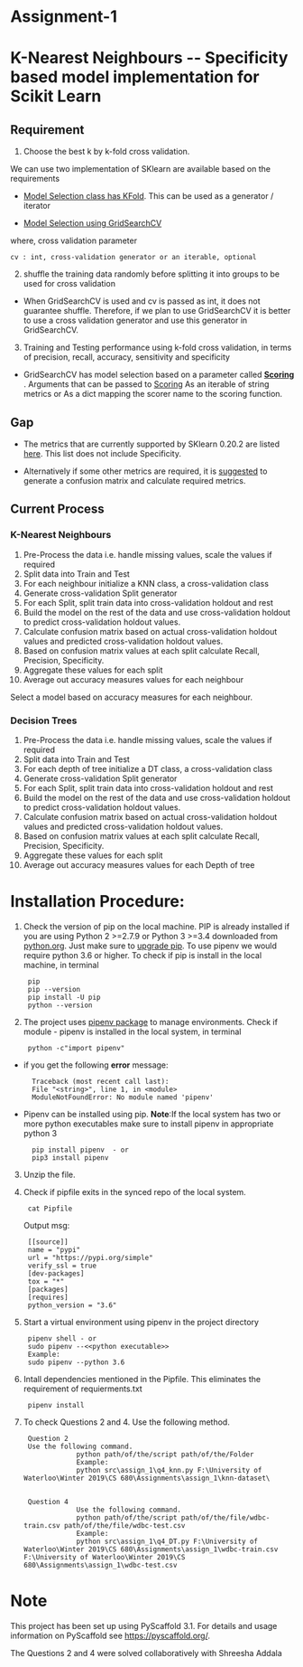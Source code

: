 Assignment-1
============

# K-Nearest Neighbours -- Specificity based model implementation for Scikit Learn

## Requirement

1. Choose the best k by k-fold cross validation.

We can use two implementation of SKlearn are available based on the requirements

* [Model Selection class has KFold](https://scikit-learn.org/stable/modules/generated/sklearn.model_selection.KFold.html#sklearn.model_selection.KFold). This can be used as a generator / iterator 

* [Model Selection using GridSearchCV](https://scikit-learn.org/stable/modules/generated/sklearn.model_selection.GridSearchCV.html#sklearn-model-selection-gridsearchcv) 

where, cross validation parameter 

	cv : int, cross-validation generator or an iterable, optional
	
2. shuffle the training data randomly before splitting it into groups to be used for cross validation

* When GridSearchCV is used and cv is passed as int, it does not guarantee shuffle. Therefore, if we plan to use GridSearchCV it is better to use a cross validation generator and use this generator in GridSearchCV. 

3. Training and Testing performance using k-fold cross validation, in terms of precision, recall, accuracy, sensitivity and specificity

* GridSearchCV has model selection based on a parameter called **[Scoring ](https://scikit-learn.org/stable/modules/model_evaluation.html#scoring)** . Arguments that can be passed to [Scoring](https://scikit-learn.org/stable/modules/model_evaluation.html#using-multiple-metric-evaluation) As an iterable of string metrics or As a dict mapping the scorer name to the scoring function. 

## Gap

* The metrics that are currently supported by SKlearn 0.20.2 are listed [here](https://scikit-learn.org/stable/modules/model_evaluation.html#common-cases-predefined-values). This list does not include Specificity. 

* Alternatively if some other metrics are required, it is [suggested](https://scikit-learn.org/stable/modules/model_evaluation.html#using-multiple-metric-evaluation) to generate a confusion matrix and calculate required metrics.

## Current Process

### K-Nearest Neighbours 

1. Pre-Process the data i.e. handle missing values, scale the values if required
2. Split data into Train and Test
3. For each neighbour initialize a KNN class, a cross-validation class
4. Generate cross-validation Split generator
5. For each Split, split train data into cross-validation holdout and rest
6. Build the model on the rest of the data and use cross-validation holdout to predict cross-validation holdout values.
7. Calculate confusion matrix based on actual cross-validation holdout values and predicted cross-validation holdout values.
8. Based on confusion matrix values at each split calculate Recall, Precision, Specificity.
9. Aggregate these values for each split 
10. Average out accuracy measures values for each neighbour

Select a model based on accuracy measures for each neighbour.   

### Decision Trees 

1. Pre-Process the data i.e. handle missing values, scale the values if required
2. Split data into Train and Test
3. For each depth of tree initialize a DT class, a cross-validation class
4. Generate cross-validation Split generator
5. For each Split, split train data into cross-validation holdout and rest
6. Build the model on the rest of the data and use cross-validation holdout to predict cross-validation holdout values.
7. Calculate confusion matrix based on actual cross-validation holdout values and predicted cross-validation holdout values.
8. Based on confusion matrix values at each split calculate Recall, Precision, Specificity.
9. Aggregate these values for each split 
10. Average out accuracy measures values for each Depth of tree

# Installation Procedure:

1. Check the version of pip on the local machine. PIP is already installed if you are using Python 2 >=2.7.9 or Python 3 >=3.4 downloaded from [python.org](python.org). Just make sure to [upgrade pip](https://pip.pypa.io/en/stable/installing/#upgrading-pip). To use pipenv we would require python 3.6 or higher. To check if pip is install in the local machine, in terminal

		pip
		pip --version
		pip install -U pip
		python --version 

2. The project uses [pipenv package](https://pipenv.readthedocs.io/en/latest/) to manage environments. Check if module - pipenv is installed in the local system, in terminal

		python -c"import pipenv"
		
* if you get the following **error** message:	
		
		Traceback (most recent call last):
		File "<string>", line 1, in <module>
		ModuleNotFoundError: No module named 'pipenv' 

* Pipenv can be installed using pip. **Note**:If the local system has two or more python executables make sure to install pipenv in appropriate python 3
	
		pip install pipenv  - or
		pip3 install pipenv


3. Unzip the file.


4. Check if pipfile exits in the synced repo of the local system.

		cat Pipfile
		
	Output msg:
		
		[[source]]
		name = "pypi"
		url = "https://pypi.org/simple"
		verify_ssl = true
		[dev-packages]
		tox = "*"
		[packages]
		[requires]
		python_version = "3.6"

7. Start a virtual environment using pipenv in the project directory

		pipenv shell - or
		sudo pipenv --<<python executable>>
		Example:
		sudo pipenv --python 3.6 

8. Intall dependencies mentioned in the Pipfile. This eliminates the requirement of requierments.txt

		pipenv install

9. To check Questions 2 and 4. Use the following method.
		
		Question 2
		Use the following command.
					python path/of/the/script path/of/the/Folder
					Example:
					python src\assign_1\q4_knn.py F:\University of Waterloo\Winter 2019\CS 680\Assignments\assign_1\knn-dataset\
		

		Question 4
					Use the following command.
					python path/of/the/script path/of/the/file/wdbc-train.csv path/of/the/file/wdbc-test.csv
					Example:
					python src\assign_1\q4_DT.py F:\University of Waterloo\Winter 2019\CS 680\Assignments\assign_1\wdbc-train.csv F:\University of Waterloo\Winter 2019\CS 680\Assignments\assign_1\wdbc-test.csv 



Note
====

This project has been set up using PyScaffold 3.1. For details and usage
information on PyScaffold see https://pyscaffold.org/.

The Questions 2 and 4 were solved collaboratively with Shreesha Addala
